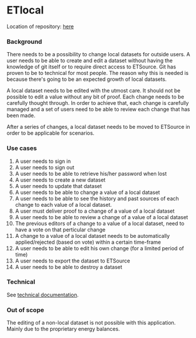 # ETlocal

Location of repository: [here](https://github.com/quintel/etlocal)

### Background

There needs to be a possibility to change local datasets for outside users.
A user needs to be able to create and edit a dataset without having the knowledge
of git itself or to require direct access to ETSource. Git has proven to be to
technical for most people. The reason why this is needed is because there's
going to be an expected growth of local datasets.

A local dataset needs to be edited with the utmost care. It should not be
possible to edit a value without any bit of proof. Each change needs to be
carefully thought through. In order to achieve that, each change is carefully
managed and a set of users need to be able to review each change that has been
made.

After a series of changes, a local dataset needs to be moved to ETSource
in order to be applicable for scenarios.

### Use cases

1. A user needs to sign in
2. A user needs to sign out
3. A user needs to be able to retrieve his/her password when lost
4. A user needs to create a new dataset
5. A user needs to update that dataset
6. A user needs to be able to change a value of a local dataset
7. A user needs to be able to see the history and past sources of each change to each value of a local dataset.
8. A user must deliver proof to a change of a value of a local dataset
9. A user needs to be able to review a change of a value of a local dataset
10. The previous editors of a change to a value of a local dataset, need to have a vote on that perticular change
11. A change to a value of a local dataset needs to be automatically applied/rejected (based on vote) within a certain time-frame
12. A user needs to be able to edit his own change (for a limited period of time)
13. A user needs to export the dataset to ETSource
14. A user needs to be able to destroy a dataset

### Technical

See [technical documentation](TECHNICAL.md).

### Out of scope

The editing of a non-local dataset is not possible with this application.
Mainly due to the proprietary energy balances.
